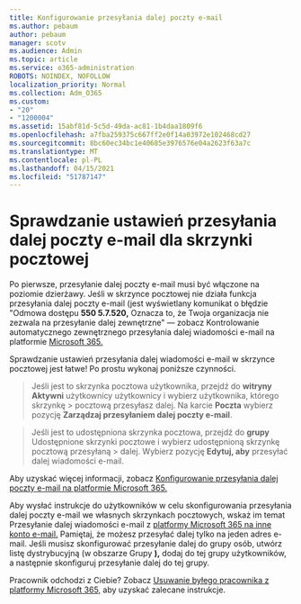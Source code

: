 ```yaml
---
title: Konfigurowanie przesyłania dalej poczty e-mail
ms.author: pebaum
author: pebaum
manager: scotv
ms.audience: Admin
ms.topic: article
ms.service: o365-administration
ROBOTS: NOINDEX, NOFOLLOW
localization_priority: Normal
ms.collection: Adm_O365
ms.custom:
- "20"
- "1200004"
ms.assetid: 15abf81d-5c5d-49da-ac81-1b4daa1809f6
ms.openlocfilehash: a7fba259375c667ff2e0f14a03972e102468cd27
ms.sourcegitcommit: 8bc60ec34bc1e40685e3976576e04a2623f63a7c
ms.translationtype: MT
ms.contentlocale: pl-PL
ms.lasthandoff: 04/15/2021
ms.locfileid: "51787147"
---
```

# <a name="check-the-email-forwarding-settings-for-a-mailbox"></a>Sprawdzanie ustawień przesyłania dalej poczty e-mail dla skrzynki pocztowej

Po pierwsze, przesyłanie dalej poczty e-mail musi być włączone na poziomie dzierżawy. Jeśli w skrzynce pocztowej nie działa funkcja przesyłania dalej poczty e-mail (jest wyświetlany komunikat o błędzie "Odmowa dostępu **550 5.7.520,** Oznacza to, że Twoja organizacja nie zezwala na przesyłanie dalej zewnętrzne" — zobacz Kontrolowanie automatycznego zewnętrznego przesyłania dalej wiadomości e-mail na platformie [Microsoft 365.](https://docs.microsoft.com/microsoft-365/security/office-365-security/external-email-forwarding?view=o365-worldwide)

Sprawdzanie ustawień przesyłania dalej wiadomości e-mail w skrzynce pocztowej jest łatwe! Po prostu wykonaj poniższe czynności.
  
> Jeśli jest to skrzynka pocztowa użytkownika, przejdź do **witryny Aktywni** użytkownicy użytkownicy i wybierz użytkownika, którego skrzynkę \>  pocztową przesyłasz dalej. Na karcie **Poczta** wybierz pozycję **Zarządzaj przesyłaniem dalej poczty e-mail**.

> Jeśli jest to udostępniona skrzynka pocztowa, przejdź do **grupy** Udostępnione skrzynki pocztowe i wybierz udostępnioną skrzynkę pocztową przesyłaną \>  dalej. Wybierz pozycję **Edytuj, aby** przesyłać dalej wiadomości e-mail.

Aby uzyskać więcej informacji, zobacz [Konfigurowanie przesyłania dalej poczty e-mail na platformie Microsoft 365.](https://docs.microsoft.com/microsoft-365/admin/email/configure-email-forwarding)
  
Aby wysłać instrukcje do użytkowników w celu skonfigurowania przesyłania dalej poczty e-mail we własnych skrzynkach pocztowych, wskaż im temat Przesyłanie dalej wiadomości e-mail z [platformy Microsoft 365 na inne konto e-mail.](https://support.office.com/article/Forward-email-from-Office-365-to-another-email-account-1ed4ee1e-74f8-4f53-a174-86b748ff6a0e) Pamiętaj, że możesz przesyłać dalej tylko na jeden adres e-mail. Jeśli musisz skonfigurować przesyłanie dalej do grupy osób, utwórz listę dystrybucyjną (w obszarze Grupy **),** dodaj do tej grupy użytkowników, a następnie skonfiguruj przesyłanie dalej do tej grupy.
  
Pracownik odchodzi z Ciebie? Zobacz [Usuwanie byłego pracownika z platformy Microsoft 365,](https://docs.microsoft.com/microsoft-365/admin/add-users/remove-former-employee) aby uzyskać zalecane instrukcje.